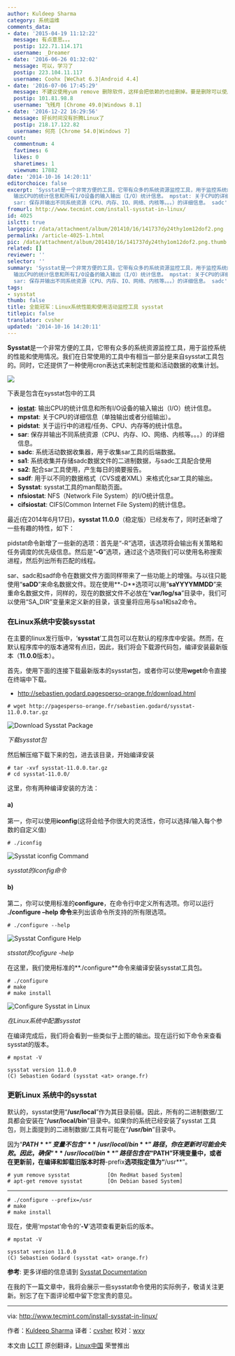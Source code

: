 ```yaml
---
author: Kuldeep Sharma
category: 系统运维
comments_data:
- date: '2015-04-19 11:12:22'
  message: 有点意思。。。
  postip: 122.71.114.171
  username: _Dreamer
- date: '2016-06-26 01:32:02'
  message: 可以，学习了
  postip: 223.104.11.117
  username: Coohx [WeChat 6.3|Android 4.4]
- date: '2016-07-06 17:45:29'
  message: 不建议使用yum remove 删除软件，这样会把依赖的也给删掉。要是删除可以使用rpm -e 。
  postip: 101.81.98.8
  username: 飞残月 [Chrome 49.0|Windows 8.1]
- date: '2016-12-22 16:29:56'
  message: 好长时间没有折腾Linux了
  postip: 218.17.122.82
  username: 何亮 [Chrome 54.0|Windows 7]
count:
  commentnum: 4
  favtimes: 6
  likes: 0
  sharetimes: 1
  viewnum: 17882
date: '2014-10-16 14:20:11'
editorchoice: false
excerpt: 'Sysstat是一个非常方便的工具，它带有众多的系统资源监控工具，用于监控系统的性能和使用情况。我们在日常使用的工具中有相当一部分是来自sysstat工具包的。同时，它还提供了一种使用cron表达式来制定性能和活动数据的收集计划。  下表是包含在sysstat包中的工具  iostat:
  输出CPU的统计信息和所有I/O设备的输入输出（I/O）统计信息。 mpstat: 关于CPU的详细信息（单独输出或者分组输出）。 pidstat: 关于运行中的进程/任务、CPU、内存等的统计信息。
  sar: 保存并输出不同系统资源（CPU、内存、IO、网络、内核等。。。）的详细信息。 sadc'
fromurl: http://www.tecmint.com/install-sysstat-in-linux/
id: 4025
islctt: true
largepic: /data/attachment/album/201410/16/141737dy24thy1om12dof2.png
permalink: /article-4025-1.html
pic: /data/attachment/album/201410/16/141737dy24thy1om12dof2.png.thumb.jpg
related: []
reviewer: ''
selector: ''
summary: 'Sysstat是一个非常方便的工具，它带有众多的系统资源监控工具，用于监控系统的性能和使用情况。我们在日常使用的工具中有相当一部分是来自sysstat工具包的。同时，它还提供了一种使用cron表达式来制定性能和活动数据的收集计划。  下表是包含在sysstat包中的工具  iostat:
  输出CPU的统计信息和所有I/O设备的输入输出（I/O）统计信息。 mpstat: 关于CPU的详细信息（单独输出或者分组输出）。 pidstat: 关于运行中的进程/任务、CPU、内存等的统计信息。
  sar: 保存并输出不同系统资源（CPU、内存、IO、网络、内核等。。。）的详细信息。 sadc'
tags:
- sysstat
thumb: false
title: 全能冠军：Linux系统性能和使用活动监控工具 sysstat
titlepic: false
translator: cvsher
updated: '2014-10-16 14:20:11'
---
```


**Sysstat**是一个非常方便的工具，它带有众多的系统资源监控工具，用于监控系统的性能和使用情况。我们在日常使用的工具中有相当一部分是来自sysstat工具包的。同时，它还提供了一种使用cron表达式来制定性能和活动数据的收集计划。


![](/data/attachment/album/201410/16/141737dy24thy1om12dof2.png)


下表是包含在sysstat包中的工具


* [**iostat**](http://linux.cn/article-4024-1.html): 输出CPU的统计信息和所有I/O设备的输入输出（I/O）统计信息。
* **mpstat**: 关于CPU的详细信息（单独输出或者分组输出）。
* **pidstat**: 关于运行中的进程/任务、CPU、内存等的统计信息。
* **sar**: 保存并输出不同系统资源（CPU、内存、IO、网络、内核等。。。）的详细信息。
* **sadc**: 系统活动数据收集器，用于收集sar工具的后端数据。
* **sa1**: 系统收集并存储sadc数据文件的二进制数据，与sadc工具配合使用
* **sa2**: 配合sar工具使用，产生每日的摘要报告。
* **sadf**: 用于以不同的数据格式（CVS或者XML）来格式化sar工具的输出。
* **Sysstat**: sysstat工具的man帮助页面。
* **nfsiostat**: NFS（Network File System）的I/O统计信息。
* **cifsiostat**: CIFS(Common Internet File System)的统计信息。


最近(在2014年6月17日)，**sysstat 11.0.0**（稳定版）已经发布了，同时还新增了一些有趣的特性，如下：


pidstat命令新增了一些新的选项：首先是“-R”选项，该选项将会输出有关策略和任务调度的优先级信息。然后是“**-G**”选项，通过这个选项我们可以使用名称搜索进程，然后列出所有匹配的线程。


sar、sadc和sadf命令在数据文件方面同样带来了一些功能上的增强。与以往只能使用“**saDD**”来命名数据文件。现在使用**-D**选项可以用“**saYYYYMMDD**”来重命名数据文件，同样的，现在的数据文件不必放在“**var/log/sa**”目录中，我们可以使用“SA\_DIR”变量来定义新的目录，该变量将应用与sa1和sa2命令。


### 在Linux系统中安装sysstat


在主要的linux发行版中，‘**sysstat**’工具包可以在默认的程序库中安装。然而，在默认程序库中的版本通常有点旧，因此，我们将会下载源代码包，编译安装最新版本（**11.0.0**版本）。


首先，使用下面的连接下载最新版本的sysstat包，或者你可以使用**wget**命令直接在终端中下载。


* <http://sebastien.godard.pagesperso-orange.fr/download.html>



```
# wget http://pagesperso-orange.fr/sebastien.godard/sysstat-11.0.0.tar.gz

```


![Download Sysstat Package](/data/attachment/album/201410/16/142016e9porbbyvj9msbfp.png)


*下载sysstat包*


然后解压缩下载下来的包，进去该目录，开始编译安装



```
# tar -xvf sysstat-11.0.0.tar.gz 
# cd sysstat-11.0.0/

```

这里，你有两种编译安装的方法：


#### a)


第一，你可以使用**iconfig**(这将会给予你很大的灵活性，你可以选择/输入每个参数的自定义值)



```
# ./iconfig

```

![Sysstat iconfig Command](/data/attachment/album/201410/16/142019wgf5motvf1vflvil.png)


*sysstat的iconfig命令*


#### b)


第二，你可以使用标准的**configure**，在命令行中定义所有选项。你可以运行 **./configure –help 命令**来列出该命令所支持的所有限选项。



```
# ./configure --help

```

![Sysstat Configure Help](/data/attachment/album/201410/16/142023a16kvh1ih616n1i3.png)


*stsstat的cofigure -help*


在这里，我们使用标准的**./configure**命令来编译安装sysstat工具包。



```
# ./configure
# make
# make install  

```

![Configure Sysstat in Linux](/data/attachment/album/201410/16/142026u9fdbdwhdddwdvb9.png)


*在Linux系统中配置sysstat*


在编译完成后，我们将会看到一些类似于上图的输出。现在运行如下命令来查看sysstat的版本。



```
# mpstat -V

sysstat version 11.0.0
(C) Sebastien Godard (sysstat <at> orange.fr)

```

### 更新Linux 系统中的sysstat


默认的，sysstat使用“**/usr/local**”作为其目录前缀。因此，所有的二进制数据/工具都会安装在“**/usr/local/bin**”目录中。如果你的系统已经安装了sysstat 工具包，则上面提到的二进制数据/工具有可能在“**/usr/bin**”目录中。


因为“**$PATH**”变量不包含“**/usr/local/bin**”路径，你在更新时可能会失败。因此，确保“**/usr/local/bin**”路径包含在“$PATH”环境变量中，或者在更新前，在编译和卸载旧版本时将**-prefix**选项指定值为“**/usr**”。



```
# yum remove sysstat            [On RedHat based System]
# apt-get remove sysstat        [On Debian based System]

```



---



```
# ./configure --prefix=/usr
# make
# make install

```

现在，使用‘mpstat’命令的‘**-V**’选项查看更新后的版本。



```
# mpstat -V

sysstat version 11.0.0
(C) Sebastien Godard (sysstat <at> orange.fr)

```

**参考**: 更多详细的信息请到 [Sysstat Documentation](http://sebastien.godard.pagesperso-orange.fr/documentation.html)


在我的下一篇文章中，我将会展示一些sysstat命令使用的实际例子，敬请关注更新。别忘了在下面评论框中留下您宝贵的意见。




---


via: <http://www.tecmint.com/install-sysstat-in-linux/>


作者：[Kuldeep Sharma](http://www.tecmint.com/author/kuldeepsharma47/) 译者：[cvsher](https://github.com/cvsher) 校对：[wxy](https://github.com/wxy)


本文由 [LCTT](https://github.com/LCTT/TranslateProject) 原创翻译，[Linux中国](http://linux.cn/) 荣誉推出